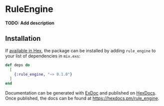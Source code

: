 # RuleEngine

**TODO: Add description**

## Installation

If [available in Hex](https://hex.pm/docs/publish), the package can be installed
by adding `rule_engine` to your list of dependencies in `mix.exs`:

```elixir
def deps do
  [
    {:rule_engine, "~> 0.1.0"}
  ]
end
```

Documentation can be generated with [ExDoc](https://github.com/elixir-lang/ex_doc)
and published on [HexDocs](https://hexdocs.pm). Once published, the docs can
be found at <https://hexdocs.pm/rule_engine>.

